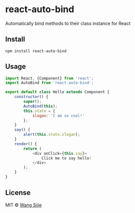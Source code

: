 # react-auto-bind

Automatically bind methods to their class instance for React

## Install

```
npm install react-auto-bind
```

## Usage

```js
import React, {Component} from 'react';
import AutoBind from 'react-auto-bind';

export default class Hello extends Component {
    constructor() {
        super();
        AutoBind(this);
        this.state = {
            slogan: 'I am so cool!'
        };
    }
    say() {
        alert(this.state.slogan);
    }
    render() {
        return (
            <div onClick={this.say}>
                Click me to say hello!
            </div>
        );
    }
}
```

## License

MIT © [Wang Sijie](http://sijie.wang)